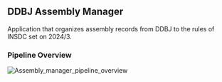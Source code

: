 ## DDBJ Assembly Manager

Application that organizes assembly records from DDBJ to the rules of INSDC set on 2024/3.

### Pipeline Overview
![Assembly_manager_pipeline_overview](https://github.com/ddbj/ddbj_curator_assistant/assets/85154564/9d927c58-66c6-4b6f-8f06-0c31f0c4c900)
